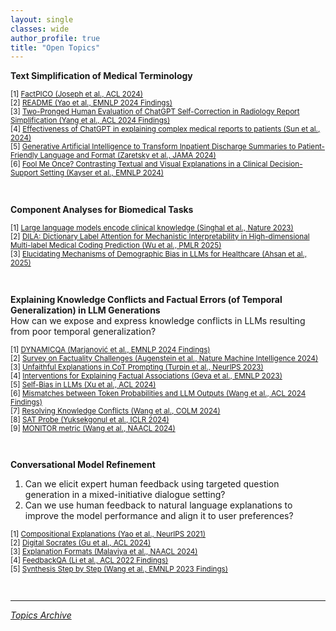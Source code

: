 ```yaml
---
layout: single
classes: wide
author_profile: true
title: "Open Topics"
---
```


**Text Simplification of Medical Terminology**  
<p style="font-size:smaller;">
[1] <a href="https://aclanthology.org/2024.acl-long.459/">FactPICO (Joseph et al., ACL 2024)</a><br>
[2] <a href="https://aclanthology.org/2024.findings-emnlp.737/">README (Yao et al., EMNLP 2024 Findings)</a><br>
[3] <a href="https://aclanthology.org/2024.findings-acl.279/">Two-Pronged Human Evaluation of ChatGPT Self-Correction in Radiology Report Simplification (Yang et al., ACL 2024 Findings)</a><br>
[4] <a href="https://arxiv.org/abs/2406.15963">Effectiveness of ChatGPT in explaining complex medical reports to patients (Sun et al., 2024)</a><br>
[5] <a href="https://jamanetwork.com/journals/jamanetworkopen/fullarticle/2815868">Generative Artificial Intelligence to Transform Inpatient Discharge Summaries to Patient-Friendly Language and Format (Zaretsky et al., JAMA 2024)</a><br>
[6] <a href="https://aclanthology.org/2024.emnlp-main.1051/">Fool Me Once? Contrasting Textual and Visual Explanations in a Clinical Decision-Support Setting (Kayser et al., EMNLP 2024)</a>
</p><br>

**Component Analyses for Biomedical Tasks**
<p style="font-size:smaller;">
[1] <a href="https://www.nature.com/articles/s41586-023-06291-2">Large language models encode clinical knowledge (Singhal et al., Nature 2023)</a><br>
[2] <a href="https://proceedings.mlr.press/v259/wu25a.html">DILA: Dictionary Label Attention for Mechanistic Interpretability in High-dimensional Multi-label Medical Coding Prediction (Wu et al., PMLR 2025)</a><br>
[3] <a href="https://arxiv.org/abs/2502.13319">Elucidating Mechanisms of Demographic Bias in LLMs for Healthcare (Ahsan et al., 2025)</a>
</p><br>

<!-- DeLoreason -->
**Explaining Knowledge Conflicts and Factual Errors (of Temporal Generalization) in LLM Generations**  
How can we expose and express knowledge conflicts in LLMs resulting from poor temporal generalization?  
<p style="font-size:smaller;">
[1] <a href="https://aclanthology.org/2024.findings-emnlp.838/">DYNAMICQA (Marjanović et al., EMNLP 2024 Findings)</a><br>
[2] <a href="https://arxiv.org/abs/2310.05189">Survey on Factuality Challenges (Augenstein et al., Nature Machine Intelligence 2024)</a><br>
[3] <a href="https://openreview.net/forum?id=bzs4uPLXvi">Unfaithful Explanations in CoT Prompting (Turpin et al., NeurIPS 2023)</a><br>
[4] <a href="https://aclanthology.org/2023.emnlp-main.751/">Interventions for Explaining Factual Associations (Geva et al., EMNLP 2023)</a><br>
[5] <a href="https://aclanthology.org/2024.acl-long.826/">Self-Bias in LLMs (Xu et al., ACL 2024)</a><br>
[6] <a href="https://aclanthology.org/2024.findings-acl.441">Mismatches between Token Probabilities and LLM Outputs (Wang et al., ACL 2024 Findings)</a><br>
[7] <a href="https://openreview.net/forum?id=ptvV5HGTNN">Resolving Knowledge Conflicts (Wang et al., COLM 2024)</a><br>
[8] <a href="https://openreview.net/forum?id=gfFVATffPd">SAT Probe (Yuksekgonul et al., ICLR 2024)</a><br>
[9] <a href="https://aclanthology.org/2024.naacl-long.46/">MONITOR metric (Wang et al., NAACL 2024)</a>
</p><br>

<!-- InquAIrer -->
**Conversational Model Refinement**  
1. Can we elicit expert human feedback using targeted question generation in a mixed-initiative dialogue setting?
2. Can we use human feedback to natural language explanations to improve the model performance and align it to user preferences?
<p style="font-size:smaller;">
[1] <a href="https://arxiv.org/abs/2103.10415">Compositional Explanations (Yao et al., NeurIPS 2021)</a><br>
[2] <a href="https://aclanthology.org/2024.acl-long.302/">Digital Socrates (Gu et al., ACL 2024)</a><br>
[3] <a href="https://aclanthology.org/2024.naacl-long.168/">Explanation Formats (Malaviya et al., NAACL 2024)</a><br>
[4] <a href="https://aclanthology.org/2022.findings-acl.75/">FeedbackQA (Li et al., ACL 2022 Findings)</a><br>
[5] <a href="https://aclanthology.org/2023.findings-emnlp.791/">Synthesis Step by Step (Wang et al., EMNLP 2023 Findings)</a>
</p><br>

---

[*Topics Archive*](./topics_archive.md)
